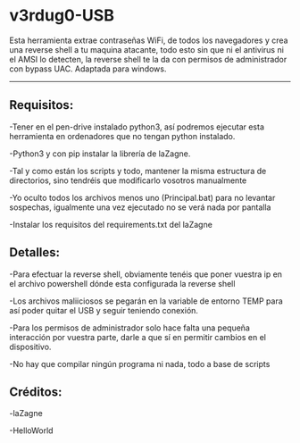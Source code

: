 # v3rdug0-USB
Esta herramienta extrae contraseñas WiFi, de todos los navegadores y crea una reverse shell a tu maquina atacante, todo esto sin que ni el antivirus ni el AMSI lo detecten, la reverse shell te la da con permisos de administrador con bypass UAC. Adaptada para windows.

----
Requisitos:
----
-Tener en el pen-drive instalado python3, así podremos ejecutar esta herramienta en ordenadores que no tengan python instalado.

-Python3 y con pip instalar la librería de laZagne.

-Tal y como están los scripts y todo, mantener la misma estructura de directorios, sino tendréis que modificarlo vosotros manualmente

-Yo oculto todos los archivos menos uno (Principal.bat) para no levantar sospechas, igualmente una vez ejecutado no se verá nada por pantalla

-Instalar los requisitos del requirements.txt del laZagne

Detalles:
----
-Para efectuar la reverse shell, obviamente tenéis que poner vuestra ip en el archivo powershell dónde esta configurada la reverse shell

-Los archivos maliiciosos se pegarán en la variable de entorno TEMP para así poder quitar el USB y seguir teniendo conexión.

-Para los permisos de administrador solo hace falta una pequeña interacción por vuestra parte, darle a que sí en permitir cambios en el dispositivo.

-No hay que compilar ningún programa ni nada, todo a base de scripts

Créditos:
----
-laZagne

-HelloWorld
